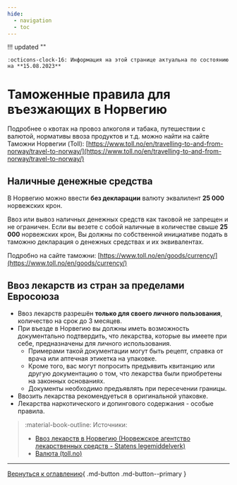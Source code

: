```yaml
---
hide:
  - navigation
  - toc
---
```

!!! updated ""

    :octicons-clock-16: Информация на этой странице актуальна по состоянию на **15.08.2023**

# Таможенные правила для въезжающих в Норвегию 
Подробнее о квотах на провоз алкоголя и табака, путешествии с валютой, нормативы ввоза продуктов и т.д. можно найти на сайте Таможни Норвегии (Toll): [https://www.toll.no/en/travelling-to-and-from-norway/travel-to-norway/](https://www.toll.no/en/travelling-to-and-from-norway/travel-to-norway/)

## Наличные денежные средства
В Норвегию можно ввести **без декларации** валюту эквалилент **25 000** норвежских крон. 

Ввоз или вывоз наличных денежных средств как таковой не запрещен и не ограничен. Если вы везете с собой наличные в количестве свыше **25 000** норвежских крон, Вы должны по собственной инициативе подать в таможню декларация о денежных средствах и их эквивалентах.

Подробно на сайте таможни: [https://www.toll.no/en/goods/currency/](https://www.toll.no/en/goods/currency/)

## Ввоз лекарств из стран за пределами Евросоюза
- Ввоз лекарств разрешён **только для своего личного пользования**, количество на срок до 3 месяцев.
- При въезде в Норвегию вы должны иметь возможность документально подтвердить, что лекарства, которые вы имеете при себе, предназначены для личного использования.
    - Примерами такой документации могут быть рецепт, справка от врача или аптечная этикетка на упаковке.
    - Кроме того, вас могут попросить предъявить квитанцию ​​или другую документацию о том, что лекарства были приобретены на законных основаниях. 
    - Документы необходимо предъявлять при пересечении границы.
- Ввозить лекарства рекомендуеться в оригинальной упаковке.
- Лекарства наркотического и допингового содержания - особые правила.

> :material-book-outline: Источники: 
> 
> - [Ввоз лекарств в Норвегию (Норвежское агентство лекарственных средств - Statens legemiddelverk)](https://legemiddelverket.no/import-og-salg/import-til-personlig-bruk/legemidler-pa-reise-inn-til-norge)
> - [Валюта (toll.no)](https://www.toll.no/en/goods/currency/)


---

[Вернуться к оглавлению](index.md){ .md-button .md-button--primary }